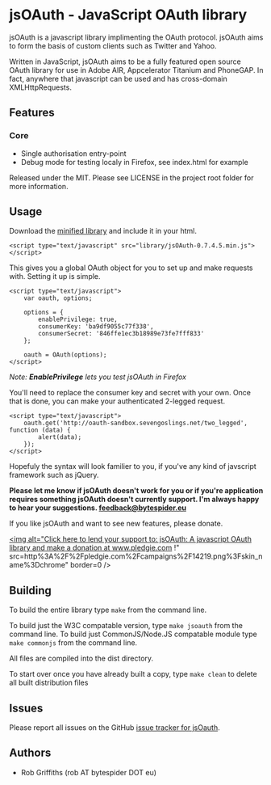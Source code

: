 # jsOAuth - JavaScript OAuth library

jsOAuth is a javascript library implimenting the OAuth protocol. jsOAuth aims to
form the basis of custom clients such as Twitter and  Yahoo.

Written in JavaScript, jsOAuth aims to be a fully featured open source OAuth library for use
in Adobe AIR, Appcelerator Titanium and PhoneGAP.
In fact, anywhere that javascript can be used and has cross-domain
XMLHttpRequests.

## Features

### Core

  * Single authorisation entry-point
  * Debug mode for testing localy in Firefox, see index.html for example

Released under the MIT. Please see LICENSE in the project root folder for more
information.

## Usage

Download the [minified library](https://github.com/downloads/bytespider/jsOAuth/jsOAuth-0.7.4.5.min.js) and include it in your html.

	<script type="text/javascript" src="library/jsOAuth-0.7.4.5.min.js"></script>

This gives you a global OAuth object for you to set up and make requests with.
Setting it up is simple.

    <script type="text/javascript">
        var oauth, options;

        options = {
            enablePrivilege: true,
            consumerKey: 'ba9df9055c77f338',
            consumerSecret: '846ffe1ec3b18989e73fe7fff833'
        };

        oauth = OAuth(options);
    </script>

*Note: **EnablePrivilege** lets you test jsOAuth in Firefox*

You'll need to replace the consumer key and secret with your own. Once that is
done, you can make your authenticated 2-legged request.

    <script type="text/javascript">
        oauth.get('http://oauth-sandbox.sevengoslings.net/two_legged', function (data) {
            alert(data);
        });
    </script>

Hopefuly the syntax will look familier to you, if you've any kind of javscript
framework such as jQuery.

**Please let me know if jsOAuth doesn't work for you or if you're application
requires something jsOAuth doesn't currently support. I'm always happy to hear your
suggestions. [feedback@bytespider.eu](mailto:feedback@bytespider.eu?subject=jsOAuth%20suggestion/feedback)**

If you like jsOAuth and want to see new features, please donate.

<a href="http://www.pledgie.com/campaigns/14219"><img alt="Click here to lend your support to: jsOAuth: A javascript OAuth library and make a donation at www.pledgie.com !" src=http%3A%2F%2Fpledgie.com%2Fcampaigns%2F14219.png%3Fskin_name%3Dchrome" border=0 /></a>

## Building

To build the entire library type `make` from the command line.

To build just the W3C compatable version, type `make jsoauth` from the command line.
To build just CommonJS/Node.JS compatable module type `make commonjs` from the command line.

All files are compiled into the dist directory.

To start over once you have already built a copy, type `make clean` to delete
all built distribution files

## Issues

Please report all issues on the GitHub [issue tracker for jsOauth](http://github.com/bytespider/jsOAuth/issues).

## Authors

  * Rob Griffiths (rob AT bytespider DOT eu)
